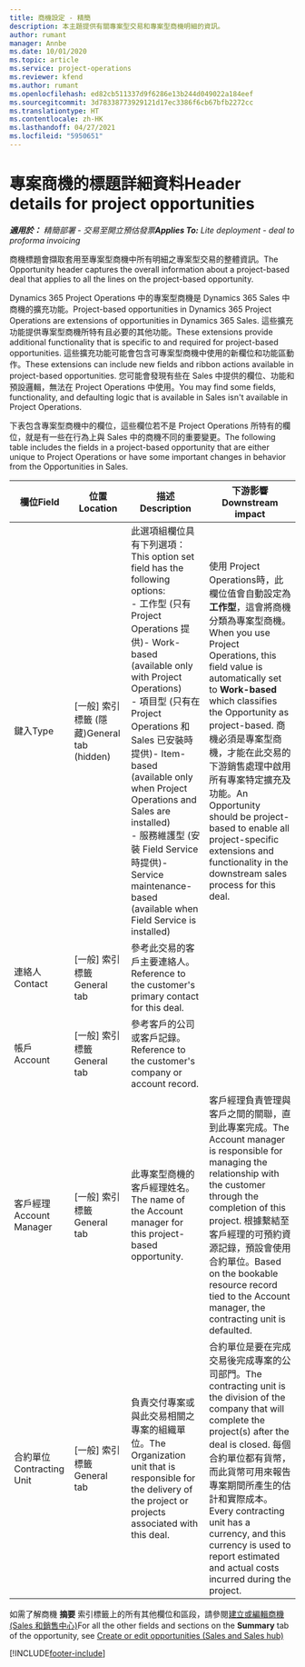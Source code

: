 ```yaml
---
title: 商機設定 - 精簡
description: 本主題提供有關專案型交易和專案型商機明細的資訊。
author: rumant
manager: Annbe
ms.date: 10/01/2020
ms.topic: article
ms.service: project-operations
ms.reviewer: kfend
ms.author: rumant
ms.openlocfilehash: ed82cb511337d9f6286e13b244d049022a184eef
ms.sourcegitcommit: 3d78338773929121d17ec3386f6cb67bfb2272cc
ms.translationtype: HT
ms.contentlocale: zh-HK
ms.lasthandoff: 04/27/2021
ms.locfileid: "5950651"
---
```

# <a name="header-details-for-project-opportunities"></a><span data-ttu-id="b1bbe-103">專案商機的標題詳細資料</span><span class="sxs-lookup"><span data-stu-id="b1bbe-103">Header details for project opportunities</span></span>

<span data-ttu-id="b1bbe-104">_**適用於：** 精簡部署 - 交易至開立預估發票_</span><span class="sxs-lookup"><span data-stu-id="b1bbe-104">_**Applies To:** Lite deployment - deal to proforma invoicing_</span></span>

<span data-ttu-id="b1bbe-105">商機標題會擷取套用至專案型商機中所有明細之專案型交易的整體資訊。</span><span class="sxs-lookup"><span data-stu-id="b1bbe-105">The Opportunity header captures the overall information about a project-based deal that applies to all the lines on the project-based opportunity.</span></span>

<span data-ttu-id="b1bbe-106">Dynamics 365 Project Operations 中的專案型商機是 Dynamics 365 Sales 中商機的擴充功能。</span><span class="sxs-lookup"><span data-stu-id="b1bbe-106">Project-based opportunities in Dynamics 365 Project Operations are extensions of opportunities in Dynamics 365 Sales.</span></span> <span data-ttu-id="b1bbe-107">這些擴充功能提供專案型商機所特有且必要的其他功能。</span><span class="sxs-lookup"><span data-stu-id="b1bbe-107">These extensions provide additional functionality that is specific to and required for project-based opportunities.</span></span> <span data-ttu-id="b1bbe-108">這些擴充功能可能會包含可專案型商機中使用的新欄位和功能區動作。</span><span class="sxs-lookup"><span data-stu-id="b1bbe-108">These extensions can include new fields and ribbon actions available in project-based opportunities.</span></span> <span data-ttu-id="b1bbe-109">您可能會發現有些在 Sales 中提供的欄位、功能和預設邏輯，無法在 Project Operations 中使用。</span><span class="sxs-lookup"><span data-stu-id="b1bbe-109">You may find some fields, functionality, and defaulting logic that is available in Sales isn't available in Project Operations.</span></span>

<span data-ttu-id="b1bbe-110">下表包含專案型商機中的欄位，這些欄位若不是 Project Operations 所特有的欄位，就是有一些在行為上與 Sales 中的商機不同的重要變更。</span><span class="sxs-lookup"><span data-stu-id="b1bbe-110">The following table includes the fields in a project-based opportunity that are either unique to Project Operations or have some important changes in behavior from the Opportunities in Sales.</span></span>

| <span data-ttu-id="b1bbe-111">**欄位**</span><span class="sxs-lookup"><span data-stu-id="b1bbe-111">**Field**</span></span> | <span data-ttu-id="b1bbe-112">**位置**</span><span class="sxs-lookup"><span data-stu-id="b1bbe-112">**Location**</span></span> | <span data-ttu-id="b1bbe-113">**描述**</span><span class="sxs-lookup"><span data-stu-id="b1bbe-113">**Description**</span></span> | <span data-ttu-id="b1bbe-114">**下游影響**</span><span class="sxs-lookup"><span data-stu-id="b1bbe-114">**Downstream impact**</span></span> |
| --- | --- | --- | --- |
| <span data-ttu-id="b1bbe-115">鍵入</span><span class="sxs-lookup"><span data-stu-id="b1bbe-115">Type</span></span> | <span data-ttu-id="b1bbe-116">[一般] 索引標籤 (隱藏)</span><span class="sxs-lookup"><span data-stu-id="b1bbe-116">General tab (hidden)</span></span> | <span data-ttu-id="b1bbe-117">此選項組欄位具有下列選項：</span><span class="sxs-lookup"><span data-stu-id="b1bbe-117">This option set field has the following options:</span></span></br><span data-ttu-id="b1bbe-118">- 工作型 (只有 Project Operations 提供)</span><span class="sxs-lookup"><span data-stu-id="b1bbe-118">- Work-based (available only with Project Operations)</span></span></br><span data-ttu-id="b1bbe-119">- 項目型 (只有在 Project Operations 和 Sales 已安裝時提供)</span><span class="sxs-lookup"><span data-stu-id="b1bbe-119">- Item-based (available only when Project Operations and Sales are installed)</span></span></br><span data-ttu-id="b1bbe-120">- 服務維護型 (安裝 Field Service 時提供)</span><span class="sxs-lookup"><span data-stu-id="b1bbe-120">- Service maintenance-based (available when Field Service is installed)</span></span> | <span data-ttu-id="b1bbe-121">使用 Project Operations時，此欄位值會自動設定為 **工作型**，這會將商機分類為專案型商機。</span><span class="sxs-lookup"><span data-stu-id="b1bbe-121">When you use Project Operations, this field value is automatically set to **Work-based** which classifies the Opportunity as project-based.</span></span> <span data-ttu-id="b1bbe-122">商機必須是專案型商機，才能在此交易的下游銷售處理中啟用所有專案特定擴充及功能。</span><span class="sxs-lookup"><span data-stu-id="b1bbe-122">An Opportunity should be project-based to enable all project-specific extensions and functionality in the downstream sales process for this deal.</span></span> |
| <span data-ttu-id="b1bbe-123">連絡人</span><span class="sxs-lookup"><span data-stu-id="b1bbe-123">Contact</span></span> | <span data-ttu-id="b1bbe-124">[一般] 索引標籤</span><span class="sxs-lookup"><span data-stu-id="b1bbe-124">General tab</span></span> | <span data-ttu-id="b1bbe-125">參考此交易的客戶主要連絡人。</span><span class="sxs-lookup"><span data-stu-id="b1bbe-125">Reference to the customer's primary contact for this deal.</span></span> | |
| <span data-ttu-id="b1bbe-126">帳戶</span><span class="sxs-lookup"><span data-stu-id="b1bbe-126">Account</span></span> | <span data-ttu-id="b1bbe-127">[一般] 索引標籤</span><span class="sxs-lookup"><span data-stu-id="b1bbe-127">General tab</span></span> | <span data-ttu-id="b1bbe-128">參考客戶的公司或客戶記錄。</span><span class="sxs-lookup"><span data-stu-id="b1bbe-128">Reference to the customer's company or account record.</span></span> | |
| <span data-ttu-id="b1bbe-129">客戶經理</span><span class="sxs-lookup"><span data-stu-id="b1bbe-129">Account Manager</span></span> | <span data-ttu-id="b1bbe-130">[一般] 索引標籤</span><span class="sxs-lookup"><span data-stu-id="b1bbe-130">General tab</span></span> | <span data-ttu-id="b1bbe-131">此專案型商機的客戶經理姓名。</span><span class="sxs-lookup"><span data-stu-id="b1bbe-131">The name of the Account manager for this project-based opportunity.</span></span> | <span data-ttu-id="b1bbe-132">客戶經理負責管理與客戶之間的關聯，直到此專案完成。</span><span class="sxs-lookup"><span data-stu-id="b1bbe-132">The Account manager is responsible for managing the relationship with the customer through the completion of this project.</span></span> <span data-ttu-id="b1bbe-133">根據繫結至客戶經理的可預約資源記錄，預設會使用合約單位。</span><span class="sxs-lookup"><span data-stu-id="b1bbe-133">Based on the bookable resource record tied to the Account manager, the contracting unit is defaulted.</span></span> |
| <span data-ttu-id="b1bbe-134">合約單位</span><span class="sxs-lookup"><span data-stu-id="b1bbe-134">Contracting Unit</span></span> | <span data-ttu-id="b1bbe-135">[一般] 索引標籤</span><span class="sxs-lookup"><span data-stu-id="b1bbe-135">General tab</span></span> | <span data-ttu-id="b1bbe-136">負責交付專案或與此交易相關之專案的組織單位。</span><span class="sxs-lookup"><span data-stu-id="b1bbe-136">The Organization unit that is responsible for the delivery of the project or projects associated with this deal.</span></span> | <span data-ttu-id="b1bbe-137">合約單位是要在完成交易後完成專案的公司部門。</span><span class="sxs-lookup"><span data-stu-id="b1bbe-137">The contracting unit is the division of the company that will complete the project(s) after the deal is closed.</span></span> <span data-ttu-id="b1bbe-138">每個合約單位都有貨幣，而此貨幣可用來報告專案期間所產生的估計和實際成本。</span><span class="sxs-lookup"><span data-stu-id="b1bbe-138">Every contracting unit has a currency, and this currency is used to report estimated and actual costs incurred during the project.</span></span> |

<span data-ttu-id="b1bbe-139">如需了解商機 **摘要** 索引標籤上的所有其他欄位和區段，請參閱[建立或編輯商機 (Sales 和銷售中心)](/dynamics365/sales-enterprise/create-edit-opportunity-sales)</span><span class="sxs-lookup"><span data-stu-id="b1bbe-139">For all the other fields and sections on the **Summary** tab of the opportunity, see [Create or edit opportunities (Sales and Sales hub)](/dynamics365/sales-enterprise/create-edit-opportunity-sales)</span></span>


[!INCLUDE[footer-include](../../includes/footer-banner.md)]
